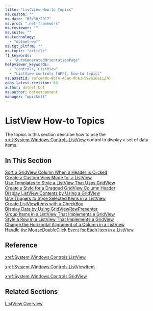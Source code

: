 ```yaml
---
title: "ListView How-to Topics"
ms.custom: ""
ms.date: "03/30/2017"
ms.prod: ".net-framework"
ms.reviewer: ""
ms.suite: ""
ms.technology: 
  - "dotnet-wpf"
ms.tgt_pltfrm: ""
ms.topic: "article"
f1_keywords: 
  - "AutoGeneratedOrientationPage"
helpviewer_keywords: 
  - "controls, ListView"
  - "ListView controls [WPF], how-to topics"
ms.assetid: aafce40c-9bfe-45ec-86a3-599616a11276
caps.latest.revision: 68
author: dotnet-bot
ms.author: dotnetcontent
manager: "wpickett"
---
```

# ListView How-to Topics
The topics in this section describe how to use the <xref:System.Windows.Controls.ListView> control to display a set of data items.  
  
## In This Section  
 [Sort a GridView Column When a Header Is Clicked](../../../../docs/framework/wpf/controls/how-to-sort-a-gridview-column-when-a-header-is-clicked.md)  
 [Create a Custom View Mode for a ListView](../../../../docs/framework/wpf/controls/how-to-create-a-custom-view-mode-for-a-listview.md)  
 [Use Templates to Style a ListView That Uses GridView](../../../../docs/framework/wpf/controls/how-to-use-templates-to-style-a-listview-that-uses-gridview.md)  
 [Create a Style for a Dragged GridView Column Header](../../../../docs/framework/wpf/controls/how-to-create-a-style-for-a-dragged-gridview-column-header.md)  
 [Display ListView Contents by Using a GridView](../../../../docs/framework/wpf/controls/how-to-display-listview-contents-by-using-a-gridview.md)  
 [Use Triggers to Style Selected Items in a ListView](../../../../docs/framework/wpf/controls/how-to-use-triggers-to-style-selected-items-in-a-listview.md)  
 [Create ListViewItems with a CheckBox](../../../../docs/framework/wpf/controls/how-to-create-listviewitems-with-a-checkbox.md)  
 [Display Data by Using GridViewRowPresenter](../../../../docs/framework/wpf/controls/how-to-display-data-by-using-gridviewrowpresenter.md)  
 [Group Items in a ListView That Implements a GridView](../../../../docs/framework/wpf/controls/how-to-group-items-in-a-listview-that-implements-a-gridview.md)  
 [Style a Row in a ListView That Implements a GridView](../../../../docs/framework/wpf/controls/how-to-style-a-row-in-a-listview-that-implements-a-gridview.md)  
 [Change the Horizontal Alignment of a Column in a ListView](../../../../docs/framework/wpf/controls/how-to-change-the-horizontal-alignment-of-a-column-in-a-listview.md)  
 [Handle the MouseDoubleClick Event for Each Item in a ListView](../../../../docs/framework/wpf/controls/how-to-handle-the-mousedoubleclick-event-for-each-item-in-a-listview.md)  
  
## Reference  
 <xref:System.Windows.Controls.ListView>  
  
 <xref:System.Windows.Controls.ListViewItem>  
  
 <xref:System.Windows.Controls.GridView>  
  
## Related Sections  
 [ListView Overview](../../../../docs/framework/wpf/controls/listview-overview.md)
